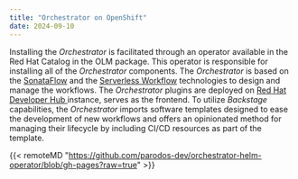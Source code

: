 ```yaml
---
title: "Orchestrator on OpenShift"
date: 2024-09-10
---
```


Installing the *Orchestrator* is facilitated through an operator available in the Red Hat Catalog in the OLM package. This operator is responsible for installing all of the *Orchestrator* components.
The *Orchestrator* is based on the [SonataFlow](https://sonataflow.org/serverlessworkflow/latest/index.html) and the [Serverless Workflow](https://serverlessworkflow.io/) technologies to design and manage the workflows.
The *Orchestrator* plugins are deployed on [Red Hat Developer Hub
](https://developers.redhat.com/rhdh/overview) instance, serves as the frontend.
To utilize *Backstage* capabilities, the *Orchestrator* imports software templates designed to ease the development of new workflows and offers an opinionated method for managing their lifecycle by including CI/CD resources as part of the template.

{{< remoteMD "https://github.com/parodos-dev/orchestrator-helm-operator/blob/gh-pages?raw=true" >}}
